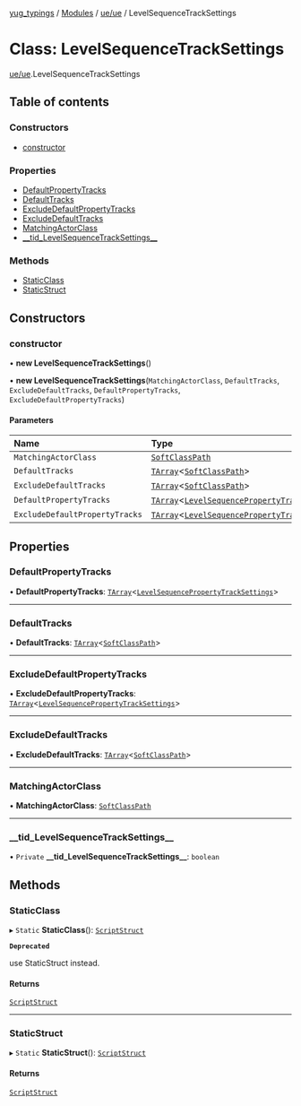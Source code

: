 [yug_typings](../README.md) / [Modules](../modules.md) / [ue/ue](../modules/ue_ue.md) / LevelSequenceTrackSettings

# Class: LevelSequenceTrackSettings

[ue/ue](../modules/ue_ue.md).LevelSequenceTrackSettings

## Table of contents

### Constructors

- [constructor](ue_ue.LevelSequenceTrackSettings.md#constructor)

### Properties

- [DefaultPropertyTracks](ue_ue.LevelSequenceTrackSettings.md#defaultpropertytracks)
- [DefaultTracks](ue_ue.LevelSequenceTrackSettings.md#defaulttracks)
- [ExcludeDefaultPropertyTracks](ue_ue.LevelSequenceTrackSettings.md#excludedefaultpropertytracks)
- [ExcludeDefaultTracks](ue_ue.LevelSequenceTrackSettings.md#excludedefaulttracks)
- [MatchingActorClass](ue_ue.LevelSequenceTrackSettings.md#matchingactorclass)
- [\_\_tid\_LevelSequenceTrackSettings\_\_](ue_ue.LevelSequenceTrackSettings.md#__tid_levelsequencetracksettings__)

### Methods

- [StaticClass](ue_ue.LevelSequenceTrackSettings.md#staticclass)
- [StaticStruct](ue_ue.LevelSequenceTrackSettings.md#staticstruct)

## Constructors

### constructor

• **new LevelSequenceTrackSettings**()

• **new LevelSequenceTrackSettings**(`MatchingActorClass`, `DefaultTracks`, `ExcludeDefaultTracks`, `DefaultPropertyTracks`, `ExcludeDefaultPropertyTracks`)

#### Parameters

| Name | Type |
| :------ | :------ |
| `MatchingActorClass` | [`SoftClassPath`](ue_ue.SoftClassPath.md) |
| `DefaultTracks` | [`TArray`](../interfaces/ue_puerts.TArray.md)<[`SoftClassPath`](ue_ue.SoftClassPath.md)\> |
| `ExcludeDefaultTracks` | [`TArray`](../interfaces/ue_puerts.TArray.md)<[`SoftClassPath`](ue_ue.SoftClassPath.md)\> |
| `DefaultPropertyTracks` | [`TArray`](../interfaces/ue_puerts.TArray.md)<[`LevelSequencePropertyTrackSettings`](ue_ue.LevelSequencePropertyTrackSettings.md)\> |
| `ExcludeDefaultPropertyTracks` | [`TArray`](../interfaces/ue_puerts.TArray.md)<[`LevelSequencePropertyTrackSettings`](ue_ue.LevelSequencePropertyTrackSettings.md)\> |

## Properties

### DefaultPropertyTracks

• **DefaultPropertyTracks**: [`TArray`](../interfaces/ue_puerts.TArray.md)<[`LevelSequencePropertyTrackSettings`](ue_ue.LevelSequencePropertyTrackSettings.md)\>

___

### DefaultTracks

• **DefaultTracks**: [`TArray`](../interfaces/ue_puerts.TArray.md)<[`SoftClassPath`](ue_ue.SoftClassPath.md)\>

___

### ExcludeDefaultPropertyTracks

• **ExcludeDefaultPropertyTracks**: [`TArray`](../interfaces/ue_puerts.TArray.md)<[`LevelSequencePropertyTrackSettings`](ue_ue.LevelSequencePropertyTrackSettings.md)\>

___

### ExcludeDefaultTracks

• **ExcludeDefaultTracks**: [`TArray`](../interfaces/ue_puerts.TArray.md)<[`SoftClassPath`](ue_ue.SoftClassPath.md)\>

___

### MatchingActorClass

• **MatchingActorClass**: [`SoftClassPath`](ue_ue.SoftClassPath.md)

___

### \_\_tid\_LevelSequenceTrackSettings\_\_

• `Private` **\_\_tid\_LevelSequenceTrackSettings\_\_**: `boolean`

## Methods

### StaticClass

▸ `Static` **StaticClass**(): [`ScriptStruct`](ue_ue.ScriptStruct.md)

**`Deprecated`**

use StaticStruct instead.

#### Returns

[`ScriptStruct`](ue_ue.ScriptStruct.md)

___

### StaticStruct

▸ `Static` **StaticStruct**(): [`ScriptStruct`](ue_ue.ScriptStruct.md)

#### Returns

[`ScriptStruct`](ue_ue.ScriptStruct.md)
